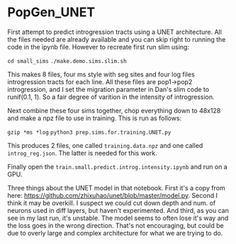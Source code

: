 # PopGen_UNET

First attempt to predict introgression tracts using a UNET architecture. All the files needed are already available and you can skip right to running the code in the ipynb file.  However to recreate first run slim using:

`cd small_sims`
`./make.demo.sims.slim.sh`

This makes 8 files, four ms style with seg sites and four log files introgression tracts for each line. All these files are pop1->pop2 introgression, and I set the migration parameter in Dan's slim code to runif(0.1, 1). So a fair degree of varition in the intensity of introgression. 

Next combine these four sims together, chop everything down to 48x128 and make a npz file to use in training.  This is run as follows:

`gzip *ms *log`
`python3 prep.sims.for.training.UNET.py`

This produces 2 files, one called `training.data.npz` and one called `introg_reg.json`. The latter is needed for this work.

Finally open the `train.small.predict.introg.intensity.ipynb` and run on a GPU.  

Three things about the UNET model in that notebook. First it's a copy from here: https://github.com/zhixuhao/unet/blob/master/model.py. Second I think it may be overkill.  I suspect we could cut down depth and num. of neurons used in diff layers, but haven't experimented. And third, as you can see in my last run, it's unstable. The model seems to often lose it's way and the loss goes in the wrong direction.  That's not encouraging, but could be due to overly large and complex architecture for what we are trying to do. 
